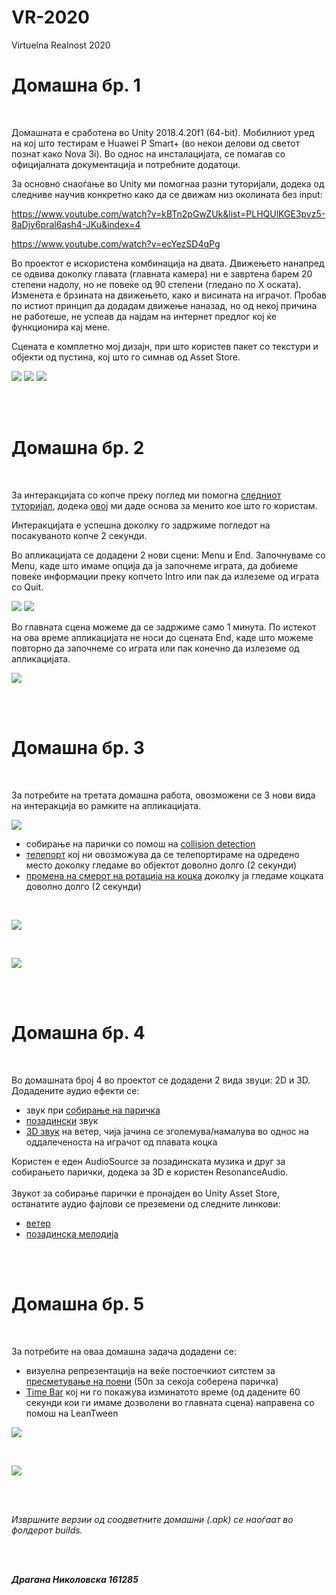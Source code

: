 # VR-2020
Virtuelna Realnost 2020


# Домашна бр. 1

<br>

Домашната е сработена во Unity 2018.4.20f1 (64-bit). Мобилниот уред на кој што тестирам е Huawei P Smart+ (во некои делови од светот познат како Nova 3i).
Во однос на инсталацијата, се помагав со официјалната документација и потребните додатоци.

За основно снаоѓање во Unity ми помогнаа разни туторијали, додека од следниве научив конкретно како да се движам низ околината без input:	

https://www.youtube.com/watch?v=kBTn2pGwZUk&list=PLHQUlKGE3pvz5-8aDjy6pral6ash4-JKu&index=4

https://www.youtube.com/watch?v=ecYezSD4qPg

Во проектот е искористена комбинација на двата.
Движењето нанапред се одвива доколку главата (главната камера) ни е завртена барем 20 степени надолу, 
но не повеќе од 90 степени (гледано по Х оската). Изменета е брзината на движењето, како и висината на играчот. 
Пробав по истиот принцип да додадам движење наназад, но од некој причина не работеше, не успеав да најдам на интернет предлог кој ќе функционира кај мене. 

Сцената е комплетно мој дизајн, при што користев пакет со текстури и објекти од пустина, кој што го симнав од Asset Store.

![](screenshots/game1.jpg)
![](screenshots/game2.jpg)
![](screenshots/game3.jpg)

<br><br>

# Домашна бр. 2

<br> 

За интеракцијата со копче преку поглед ми помогна [следниот туторијал](https://www.youtube.com/watch?time_continue=12&v=zdNBZsJdg9c), додека [овој](https://www.youtube.com/watch?time_continue=10&v=zc8ac_qUXQY) ми даде основа за менито кое што го користам.


Интеракцијата е успешна доколку го задржиме погледот на посакуваното копче 2 секунди.

Во апликацијата се додадени 2 нови сцени: Menu и End. 
Започнуваме со Menu, каде што имаме опција да ја започнеме играта, да добиеме повеќе информации преку копчето Intro или пак да излеземе од играта со Quit. 

![](screenshots/menu.jpg)
![](screenshots/intro.jpg)

Во главната сцена можеме да се задржиме само 1 минута. По истекот на ова време апликацијата не носи до сцената End, каде што можеме повторно да започнеме со играта или пак конечно да излеземе од апликацијата.

![](screenshots/endMenu.jpg)

<br><br>

# Домашна бр. 3

<br> 

За потребите на третата домашна работа, овозможени се 3 нови вида на интеракција во рамките на апликацијата. 
<br>

![](screenshots/game4.jpg)
<br>
- собирање на парички со помош на [collision detection](https://www.youtube.com/watch?v=kxKny1qWf5Q&list=PLiuDBLn1FK-QOmpA3Vs2JY0DVAj0GfFPn&index=7&t=0s)
- [телепорт](https://www.youtube.com/watch?v=bmMaVTV8UqY&list=PLiuDBLn1FK-QOmpA3Vs2JY0DVAj0GfFPn&index=9) кој ни овозможува да се телепортираме на одредено место доколку гледаме во објектот доволно долго (2 секунди)
- [промена на смерот на ротација на коцка](https://www.youtube.com/watch?v=bmMaVTV8UqY&list=PLiuDBLn1FK-QOmpA3Vs2JY0DVAj0GfFPn&index=9) доколку ја гледаме коцката доволно долго (2 секунди)

<br>

![](screenshots/teleport.jpg) 

<br>

![](screenshots/rotatingCube.jpg)

<br> <br>

# Домашна бр. 4

<br>

Во домашната број 4 во проектот се додадени 2 вида звуци: 2D и 3D. Додадените аудио ефекти се:
- звук при [собирање на паричка](https://www.youtube.com/watch?v=yE0JdtVTnVk)
- [позадински](https://www.youtube.com/watch?v=mqomJmsB-yI) звук
- [3D звук](https://www.youtube.com/watch?v=M88jDVfu6-Q&list=PLiuDBLn1FK-QOmpA3Vs2JY0DVAj0GfFPn&index=7) на ветер, чија јачина се зголемува/намалува во однос на оддалеченоста на играчот од плавата коцка

Користен е еден AudioSource за позадинската музика и друг за собирањето парички, додека за 3D е користен ResonanceAudio. <br><br>
Звукот за собирање парички е пронајден во Unity Asset Store, останатите аудио фајлови се преземени од следните линкови:
- [ветер](https://www.noiseforfun.com/2014-sound-effects/wind-gust/)
- [позадинска мелодија](https://opengameart.org/content/desert-calmness-and-fighting-orchestral-141)

<br> <br>

# Домашна бр. 5

<br>

За потребите на оваа домашна задача додадени се:
- визуелна репрезентација на веќе постоечкиот ситстем за [пресметување на поени](https://www.youtube.com/watch?v=BY6aKh3YmtM) (50п за секоја соберена паричка) 
- [Time Bar](https://www.youtube.com/watch?v=z7bR_xYcopM) кој ни го покажува изминатото време (од дадените 60 секунди кои ги имаме дозволени во главната сцена) направена со помош на LeanTween

![](screenshots/lab5.1.png)

<br>

![](screenshots/lab5.2.png)

<br> <br>

*Извршните верзии од соодветните домашни (.apk) се наоѓаат во фолдерот builds.*

<br> <br>

***Драгана Николовска 161285***
